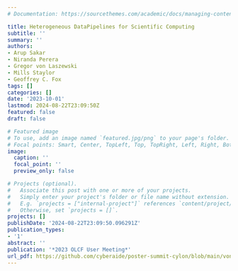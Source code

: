 ```yaml
---
# Documentation: https://sourcethemes.com/academic/docs/managing-content/

title: Heterogeneous DataPipelines for Scientific Computing
subtitle: ''
summary: ''
authors:
- Arup Sakar
- Niranda Perera
- Gregor von Laszewski
- Mills Staylor
- Geoffrey C. Fox
tags: []
categories: []
date: '2023-10-01'
lastmod: 2024-08-22T23:09:50Z
featured: false
draft: false

# Featured image
# To use, add an image named `featured.jpg/png` to your page's folder.
# Focal points: Smart, Center, TopLeft, Top, TopRight, Left, Right, BottomLeft, Bottom, BottomRight.
image:
  caption: ''
  focal_point: ''
  preview_only: false

# Projects (optional).
#   Associate this post with one or more of your projects.
#   Simply enter your project's folder or file name without extension.
#   E.g. `projects = ["internal-project"]` references `content/project/deep-learning/index.md`.
#   Otherwise, set `projects = []`.
projects: []
publishDate: '2024-08-22T23:09:50.096291Z'
publication_types:
- '1'
abstract: ''
publication: '*2023 OLCF User Meeting*'
url_pdf: https://github.com/cyberaide/poster-summit-cylon/blob/main/vonLaszewski-heterogeneous-data-pipeline-2.pdf
---
```

